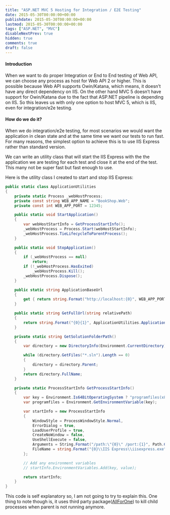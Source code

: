 ```yaml
---
title: "ASP.NET MVC 5 Hosting for Integration / E2E Testing"
date: 2015-05-30T00:00:00+00:00
publishdate: 2015-05-30T00:00:00+00:00
lastmod: 2015-05-30T00:00:00+00:00
tags: ["ASP.NET", "MVC"]
disableNextPrev: true
hidden: true
comments: true
draft: false
---
```


<h4>Introduction</h4>
<p>When we want to do proper Integration or End to End testing of Web API, we can choose any process as host for Web API 2 or higher. This is possible because Web API supports Owin/Katana, which means, <!-- more -->it doesn&rsquo;t have any direct dependency on IIS. On the other hand MVC 5 doesn&rsquo;t have support for Owin/Katana due to the fact that ASP.NET pipeline is depending on IIS. So this leaves us with only one option to host MVC 5, which is IIS, even for integration/e2e testing.</p>
<h4>How do we do it?</h4>
<p>When we do integration/e2e testing, for most scenarios we would want the application in clean state and at the same time we want our tests to run fast. For many reasons, the simplest option to achieve this is to use IIS Express rather than standard version.</p>
<p>We can write an utility class that will start the IIS Express with the the application we are testing for each test and close it at the end of the test. This many not be super fast but fast enough to use.</p>
<p>Here is the utility class I created to start and stop IIS Express:</p>

```cs
public static class ApplicationUtilities
{
    private static Process _webHostProcess;
    private const string WEB_APP_NAME = "BookShop.Web";
    private const int WEB_APP_PORT = 12345;

    public static void StartApplication()
    {
        var webHostStartInfo = GetProcessStartInfo();
        _webHostProcess = Process.Start(webHostStartInfo);
        _webHostProcess.TieLifecycleToParentProcess();
    }

    public static void StopApplication()
    {
        if (_webHostProcess == null)
            return;
        if (!_webHostProcess.HasExited)
            _webHostProcess.Kill();
        _webHostProcess.Dispose();
    }

    public static string ApplicationBaseUrl
    {
        get { return string.Format("http://localhost:{0}", WEB_APP_PORT); }
    }

    public static string GetFullUrl(string relativePath)
    {
        return string.Format("{0}{1}", ApplicationUtilities.ApplicationBaseUrl, relativePath);
    }

    private static string GetSolutionFolderPath()
    {
        var directory = new DirectoryInfo(Environment.CurrentDirectory);

        while (directory.GetFiles("*.sln").Length == 0)
        {
            directory = directory.Parent;
        }
        return directory.FullName;
    }

    private static ProcessStartInfo GetProcessStartInfo()
    {
        var key = Environment.Is64BitOperatingSystem ? "programfiles(x86)" : "programfiles";
        var programfiles = Environment.GetEnvironmentVariable(key);

        var startInfo = new ProcessStartInfo
        {
            WindowStyle = ProcessWindowStyle.Normal,
            ErrorDialog = true,
            LoadUserProfile = true,
            CreateNoWindow = false,
            UseShellExecute = false,
            Arguments = String.Format("/path:\"{0}\" /port:{1}", Path.Combine(GetSolutionFolderPath(), @"src\" + WEB_APP_NAME), WEB_APP_PORT),
            FileName = string.Format("{0}\\IIS Express\\iisexpress.exe", programfiles)
        };

        // Add any environment variables
        // startInfo.EnvironmentVariables.Add(key, value);

        return startInfo;
    }
}
```

<p>This code is self explanatory so, I am not going to try to explain this. One thing to note though is, it uses third party package(<a href="https://github.com/Holf/AllForOne">AllForOne</a>) to kill child processes when parent is not running anymore.</p>
